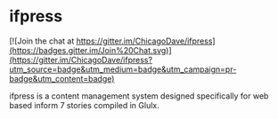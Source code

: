 # ifpress

[![Join the chat at https://gitter.im/ChicagoDave/ifpress](https://badges.gitter.im/Join%20Chat.svg)](https://gitter.im/ChicagoDave/ifpress?utm_source=badge&utm_medium=badge&utm_campaign=pr-badge&utm_content=badge)

ifpress is a content management system designed specifically for web based inform 7 stories compiled in Glulx.
